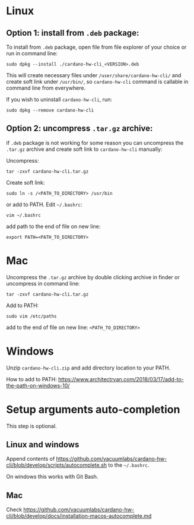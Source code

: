 # Linux

## Option 1: install from `.deb` package:
To install from `.deb` package, open file from file explorer of your choice or run in command line:
```
sudo dpkg --install ./cardano-hw-cli_<VERSION>.deb
```
This will create necessary files under `/user/share/cardano-hw-cli/` and create soft link under `/usr/bin/`, so `cardano-hw-cli` command is callable in command line from everywhere.

If you wish to uninstall `cardano-hw-cli`, run:
```
sudo dpkg --remove cardano-hw-cli
```

## Option 2: uncompress `.tar.gz` archive:
if `.deb` package is not working for some reason you can uncompress the `.tar.gz` archive and create soft link to `cardano-hw-cli` manually:

Uncompress:
```
tar -zxvf cardano-hw-cli.tar.gz
```

Create soft link:
```
sudo ln -s /<PATH_TO_DIRECTORY> /usr/bin
```

or add to PATH. Edit `~/.bashrc`:
```
vim ~/.bashrc
```
add path to the end of file on new line:
```
export PATH=<PATH_TO_DIRECTORY>
```

# Mac
Uncompress the `.tar.gz` archive by double clicking archive in finder or uncompress in command line:
```
tar -zxvf cardano-hw-cli.tar.gz
```

Add to PATH:
```
sudo vim /etc/paths
```
add to the end of file on new line: `<PATH_TO_DIRECTORY>`

# Windows
Unzip `cardano-hw-cli.zip` and add directory location to your PATH.

How to add to PATH: https://www.architectryan.com/2018/03/17/add-to-the-path-on-windows-10/

# Setup arguments auto-completion
This step is optional.

## Linux and windows
Append contents of https://github.com/vacuumlabs/cardano-hw-cli/blob/develop/scripts/autocomplete.sh to the `~/.bashrc`.

On windows this works with Git Bash.

## Mac
Check https://github.com/vacuumlabs/cardano-hw-cli/blob/develop/docs/installation-macos-autocomplete.md